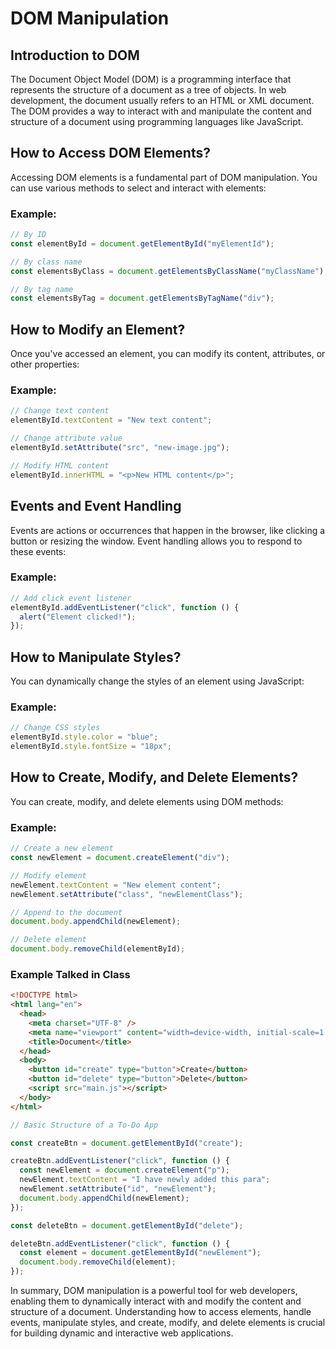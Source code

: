 # DOM Manipulation

## Introduction to DOM

The Document Object Model (DOM) is a programming interface that represents the structure of a document as a tree of objects. In web development, the document usually refers to an HTML or XML document. The DOM provides a way to interact with and manipulate the content and structure of a document using programming languages like JavaScript.

## How to Access DOM Elements?

Accessing DOM elements is a fundamental part of DOM manipulation. You can use various methods to select and interact with elements:

### Example:

```javascript
// By ID
const elementById = document.getElementById("myElementId");

// By class name
const elementsByClass = document.getElementsByClassName("myClassName");

// By tag name
const elementsByTag = document.getElementsByTagName("div");
```

## How to Modify an Element?

Once you've accessed an element, you can modify its content, attributes, or other properties:

### Example:

```javascript
// Change text content
elementById.textContent = "New text content";

// Change attribute value
elementById.setAttribute("src", "new-image.jpg");

// Modify HTML content
elementById.innerHTML = "<p>New HTML content</p>";
```

## Events and Event Handling

Events are actions or occurrences that happen in the browser, like clicking a button or resizing the window. Event handling allows you to respond to these events:

### Example:

```javascript
// Add click event listener
elementById.addEventListener("click", function () {
  alert("Element clicked!");
});
```

## How to Manipulate Styles?

You can dynamically change the styles of an element using JavaScript:

### Example:

```javascript
// Change CSS styles
elementById.style.color = "blue";
elementById.style.fontSize = "18px";
```

## How to Create, Modify, and Delete Elements?

You can create, modify, and delete elements using DOM methods:

### Example:

```javascript
// Create a new element
const newElement = document.createElement("div");

// Modify element
newElement.textContent = "New element content";
newElement.setAttribute("class", "newElementClass");

// Append to the document
document.body.appendChild(newElement);

// Delete element
document.body.removeChild(elementById);
```

### Example Talked in Class

```html
<!DOCTYPE html>
<html lang="en">
  <head>
    <meta charset="UTF-8" />
    <meta name="viewport" content="width=device-width, initial-scale=1.0" />
    <title>Document</title>
  </head>
  <body>
    <button id="create" type="button">Create</button>
    <button id="delete" type="button">Delete</button>
    <script src="main.js"></script>
  </body>
</html>
```

```javascript
// Basic Structure of a To-Do App

const createBtn = document.getElementById("create");

createBtn.addEventListener("click", function () {
  const newElement = document.createElement("p");
  newElement.textContent = "I have newly added this para";
  newElement.setAttribute("id", "newElement");
  document.body.appendChild(newElement);
});

const deleteBtn = document.getElementById("delete");

deleteBtn.addEventListener("click", function () {
  const element = document.getElementById("newElement");
  document.body.removeChild(element);
});
```

In summary, DOM manipulation is a powerful tool for web developers, enabling them to dynamically interact with and modify the content and structure of a document. Understanding how to access elements, handle events, manipulate styles, and create, modify, and delete elements is crucial for building dynamic and interactive web applications.
